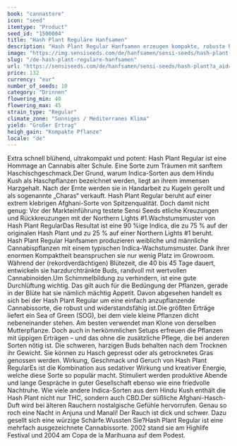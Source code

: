 ```yaml
---
book: "cannastore"
icon: "seed"
itemtype: "Product"
seed_id: "1500004"
title: "Hash Plant Reguläre Hanfsamen"
description: "Hash Plant Regular Hanfsamen erzeugen kompakte, robuste Pflanzen mit einer sehr kurzen Blütezeit von ca. 45 Tagen. 90 % Indica-Gene und entspannendes High."
image: "https://img.sensiseeds.com/de/hanfsamen/sensi-seeds/hash-plant-image.png"
slug: "/de-hash-plant-regulare-hanfsamen"
url: "https://sensiseeds.com/de/hanfsamen/sensi-seeds/hash-plant?a_aid=cannastore"
price: 132
currency: "eur"
number_of_seeds: 10
category: "Drinnen"
flowering_min: 40
flowering_max: 45
strain_type: "Regular"
climate_zone: "Sonniges / Mediterranes Klima"
yield: "Großer Ertrag"
heigh_gain: "Kompakte Pflanze"
locale: "de"
---
```

Extra schnell blühend, ultrakompakt und potent: Hash Plant Regular ist eine Hommage an Cannabis alter Schule. Eine Sorte zum Träumen mit sanftem Haschischgeschmack.Der Grund, warum Indica-Sorten aus dem Hindu Kush als Haschpflanzen bezeichnet werden, liegt an ihrem immensen Harzgehalt. Nach der Ernte werden sie in Handarbeit zu Kugeln gerollt und als sogenannte „Charas“ verkauft. Hash Plant Regular beruht auf einer extrem klebrigen Afghani-Sorte von Spitzenqualität. Doch damit nicht genug: Vor der Markteinführung testete Sensi Seeds etliche Kreuzungen und Rückkreuzungen mit der Northern Lights #1.Wachstumsmuster von Hash Plant RegularDas Resultat ist eine 90 %ige Indica, die zu 75 % auf der originalen Hash Plant und zu 25 % auf einer Northern Lights #1 beruht. Hash Plant Regular Hanfsamen produzieren weibliche und männliche Cannabispflanzen mit einem typischen Indica-Wachstumsmuster. Dank ihrer enormen Kompaktheit beanspruchen sie nur wenig Platz im Growroom. Während der (rekordverdächtigen) Blütezeit, die 40 bis 45 Tage dauert, entwickeln sie harzdurchtränkte Buds, randvoll mit wertvollen Cannabinoiden.Um Schimmelbildung zu verhindern, ist eine gute Durchlüftung wichtig. Das gilt auch für die Bedüngung der Pflanzen, gerade in der Blüte hat sie nämlich mächtig Appetit. Davon abgesehen handelt es sich bei der Hash Plant Regular um eine einfach anzupflanzende Cannabissorte, die robust und widerstandsfähig ist.Die größten Erträge liefert ein Sea of Green (SOG), bei dem viele kleine Pflanzen dicht nebeneinander stehen. Am besten verwendet man Klone von derselben Mutterpflanze. Doch auch in herkömmlichen Setups erfreuen die Pflanzen mit üppigen Erträgen – und das ohne die zusätzliche Pflege, die bei anderen Sorten nötig ist. Die schweren, harzigen Buds behalten nach dem Trocknen ihr Gewicht. Sie können zu Hasch gepresst oder als getrocknetes Gras genossen werden. Wirkung, Geschmack und Geruch von Hash Plant RegularEs ist die Kombination aus sedativer Wirkung und kreativer Energie, welche diese Sorte so populär macht. Stimuliert werden produktive Abende und lange Gespräche in guter Gesellschaft ebenso wie eine friedvolle Nachtruhe. Wie viele andere Indica-Sorten aus dem Hindu Kush enthält die Hash Plant nicht nur THC, sondern auch CBD.Der süßliche Afghani-Hasch-Duft wird bei älteren Rauchern nostalgische Gefühle hervorrufen. Genau so roch eine Nacht in Anjuna und Manali! Der Rauch ist dick und schwer. Dazu gesellt sich eine würzige Schärfe.Wussten Sie?Hash Plant Regular ist eine mehrfach ausgezeichnete Cannabissorte. 2002 stand sie am Highlife Festival und 2004 am Copa de la Marihuana auf dem Podest.
